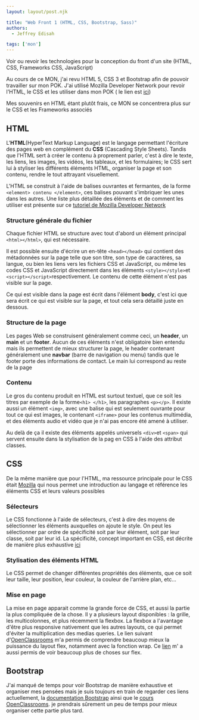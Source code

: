 ```yaml
---
layout: layout/post.njk

title: "Web Front 1 (HTML, CSS, Bootstrap, Sass)"
authors:
  - Jeffrey Edisah

tags: ['mon']
---
```

<!-- début résumé -->

Voir ou revoir les technologies pour la conception du front d'un site (HTML, CSS, Frameworks CSS, JavaScript)

<!-- fin résumé -->

Au cours de ce MON, j'ai revu HTML 5, CSS 3 et Bootstrap afin de pouvoir travailler sur mon POK.
J'ai utilisé Mozilla Developer Network  pour revoir l'HTML, le CSS et les utiliser dans mon POK ( le lien est [ici](https://github.com/JeffreyEdisah/Jekwed-Portfolio))

Mes souvenirs en HTML étant plutôt frais, ce MON se concentrera plus sur le CSS et les Frameworks associés

## HTML

L'**HTML**(HyperText Markup Language) est le langage permettant l'écriture des pages web en complément du **CSS** (Cascading Style Sheets). Tandis que l'HTML sert à créer le contenu à proprement parler, c'est à dire le texte, les liens, les images, les vidéos, les tableaux, et les formulaires; le CSS sert lui à styliser les différents éléments HTML, organiser la page et son contenu, rendre le tout attrayant visuellement.

L'HTML se construit à l'aide de balises ouvrantes et fermantes, de la forme `<element> contenu </element>`, ces balises pouvant s'imbriquer les unes dans les autres. Une liste plus détaillée des éléments et de comment les utiliser est présente sur ce [tutoriel de Mozilla Developer Network](https://developer.mozilla.org/fr/docs/Learn/HTML)

### Structure générale du fichier

Chaque fichier HTML se structure avec tout d'abord un élément principal `<html></html>`, qui est nécessaire. 

Il est possible ensuite d'écrire un en-tête `<head></head>` qui contient des métadonnées sur la page telle que son titre, son type de caractères, sa langue, ou bien les liens vers les fichiers CSS et JavaScript, ou même les codes CSS et JavaScript directement dans les éléments `<style></style>`et `<script></script>`respectivement. Le contenu de cette élément n'est pas visible sur la page.

Ce qui est visible dans la page est écrit dans l'élément **body**, c'est ici que sera écrit ce qui est visible sur la page, et tout cela sera détaillé juste en dessous.

### Structure de la page

Les pages Web se construisent généralement comme ceci, un **header**, un **main** et un **footer**. Aucun de ces éléments n'est obligatoire bien entendu mais ils permettent de mieux structurer la page, le header contenant généralement une **navbar** (barre de navigation ou menu) tandis que le footer porte des informations de contact. Le main lui correspond au reste de la page

### Contenu

Le gros du contenu produit en HTML est surtout textuel, que ce soit les titres par exemple de la forme`<h1> </h1>`, les paragraphes `<p></p>`.
Il existe aussi un élément `<img>`, avec une balise qui est seulement ouvrante pour tout ce qui est images, le contenant `<iframe>` pour les contenus multimédia, et des éléments audio et vidéo que je n'ai pas encore été amené à utiliser.

Au delà de ça il existe des éléments appelés universels `<div>`et `<span>` qui servent ensuite dans la stylisation de la pag en CSS à l'aide des attribut classes.

## CSS

De la même manière que pour l'HTML, ma ressource principale pour le CSS était [Mozilla](https://developer.mozilla.org/fr/docs/Learn/CSS) qui nous permet une introduction au langage et référence les éléments CSS et leurs valeurs possibles

### Sélecteurs

Le CSS fonctionne à l'aide de sélecteurs, c'est à dire des moyens de sélectionner les éléments auxquelles on ajoute le style. On peut les sélectionner par ordre de spécificité soit par leur élément, soit par leur classe, soit par leur id. La spécificité, concept important en CSS, est décrite de manière plus exhaustive [ici](https://developer.mozilla.org/fr/docs/Learn/CSS/Building_blocks/Cascade_and_inheritance)

### Stylisation des éléments HTML

Le CSS permet de changer différentes propriétés des éléments, que ce soit leur taille, leur position, leur couleur, la couleur de l'arrière plan, etc...

### Mise en page

La mise en page apparait comme la grande force de CSS, et aussi la partie la plus compliquée de la chose. Il y a plusieurs layout disponibles : la grille, les multicolonnes, et plus récemment la flexbox. La flexbox a l'avantage d'être plus responsive nativement que les autres layouts, ce qui permet d'éviter la multiplication des medias queries. Le lien suivant d'[OpenClassrooms](https://openclassrooms.com/fr/courses/1603881-apprenez-a-creer-votre-site-web-avec-html5-et-css3/3298561-faites-votre-mise-en-page-avec-flexbox) m'a permis de comprendre beaucoup mieux la puissance du layout flex, notamment avec la fonction wrap.  Ce [lien](https://css-tricks.com/snippets/css/a-guide-to-flexbox/#aa-background) m' a aussi permis de voir beaucoup plus de choses sur flex.

## Bootstrap

J'ai manqué de temps pour voir Bootstrap de manière exhaustive et organiser mes pensées mais je suis toujours en train de regarder ces liens actuellement, la [documentation Bootstrap](https://getbootstrap.com/docs/5.2/getting-started/introduction/) ainsi que le [cours OpenClassrooms](https://openclassrooms.com/fr/courses/7542506-creez-des-sites-web-responsives-avec-bootstrap-5/). je prendrais sûrement un peu de temps pour mieux organiser cette partie plus tard.



